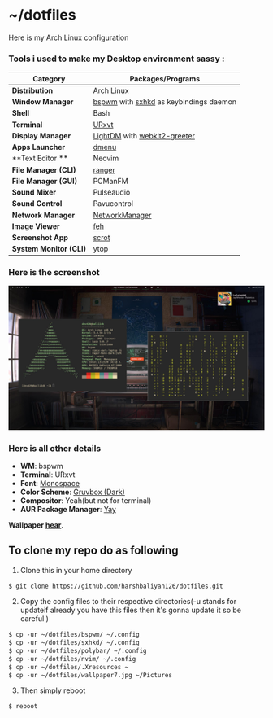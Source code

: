 # ~/dotfiles

Here is my Arch Linux configuration

### Tools i used to make my Desktop environment sassy :

| Category                 | Packages/Programs                                                                                                      |
| ------------------------ | ---------------------------------------------------------------------------------------------------------------------- |
| **Distribution**         | Arch Linux                                                                                                             |
| **Window Manager**       | [bspwm](https://github.com/baskerville/bspwm) with [sxhkd](https://github.com/baskerville/sxhkd) as keybindings daemon |
| **Shell**                | Bash                                                                                                                   |
| **Terminal**             | [URxvt](http://software.schmorp.de/pkg/rxvt-unicode.html)                                                              |
| **Display Manager**      | [LightDM](https://github.com/canonical/lightdm) with [webkit2-greeter](https://github.com/antergos/web-greeter)        |
| **Apps Launcher**        | [dmenu](https://tools.suckless.org/dmenu/)                                                                             |
| **Text Editor **         | Neovim                                                                                                                 |
| **File Manager (CLI)**   | [ranger](http://ranger.github.io/)                                                                                     |
| **File Manager (GUI)**   | PCManFM                                                                                                                |
| **Sound Mixer**         | Pulseaudio                                                                                                             |
| **Sound Control**        | Pavucontrol                                                                                                            |
| **Network Manager**      | [NetworkManager](https://wiki.gnome.org/Projects/NetworkManager/)                                                      |
| **Image Viewer**         | [feh](https://feh.finalrewind.org/)                                                                                    |
| **Screenshot App**       | [scrot](https://github.com/resurrecting-open-source-projects/scrot)                                                    |
| **System Monitor (CLI)** | ytop                                                                                                                   | 

### Here is the screenshot 

![Screenshot of my Arch Linux environment](desktop.jpg)

### Here is all other details 

-   **WM**: bspwm
-   **Terminal**: URxvt
-   **Font**: [Monospace](https://github.com/be5invis/Iosevka)
-   **Color Scheme**: [Gruvbox (Dark)](https://github.com/morhetz/gruvbox)
-   **Compositor**: Yeah(but not for terminal)
-   **AUR Package Manager**: [Yay](https://github.com/Jguer/yay)

**Wallpaper [hear](wallpaper7.jpg)**.

## To clone my repo do as following 

1. Clone this in your home directory

```console
$ git clone https://github.com/harshbaliyan126/dotfiles.git
```

2. Copy the config files to their respective directories(-u stands for updateif already you have this files then it's gonna update it so be careful )

```console
$ cp -ur ~/dotfiles/bspwm/ ~/.config
$ cp -ur ~/dotfiles/sxhkd/ ~/.config
$ cp -ur ~/dotfiles/polybar/ ~/.config
$ cp -ur ~/dotfiles/nvim/ ~/.config
$ cp -ur ~/dotfiles/.Xresources ~
$ cp -ur ~/dotfiles/wallpaper7.jpg ~/Pictures	
```
3. Then simply reboot 

```console
$ reboot 
```
